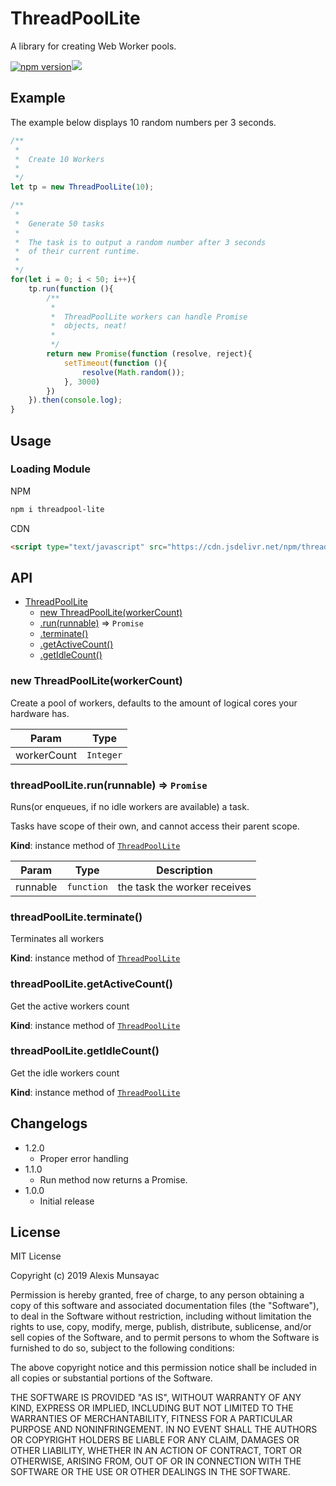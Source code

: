 # ThreadPoolLite
A library for creating Web Worker pools.

[![npm version](https://badge.fury.io/js/threadpool-lite.svg)](https://badge.fury.io/js/threadpool-lite)[![](https://data.jsdelivr.com/v1/package/npm/threadpool-lite/badge)](https://www.jsdelivr.com/package/npm/threadpool-lite)
## Example

The example below displays 10 random numbers per 3 seconds.
```js
/**
 * 
 *  Create 10 Workers 
 * 
 */
let tp = new ThreadPoolLite(10); 

/**
 * 
 *  Generate 50 tasks
 * 
 *  The task is to output a random number after 3 seconds
 *  of their current runtime.
 * 
 */
for(let i = 0; i < 50; i++){ 
    tp.run(function (){
        /**
         * 
         *  ThreadPoolLite workers can handle Promise
         *  objects, neat!
         * 
         */
        return new Promise(function (resolve, reject){
            setTimeout(function (){
                resolve(Math.random());
            }, 3000)
        })
    }).then(console.log);
}
```

## Usage
### Loading Module
NPM
```bash
npm i threadpool-lite
```
CDN
```html
<script type="text/javascript" src="https://cdn.jsdelivr.net/npm/threadpool-lite"></script>
```

## API
* [ThreadPoolLite](#ThreadPoolLite)
    * [new ThreadPoolLite(workerCount)](#new_ThreadPoolLite_new)
    * [.run(runnable)](#ThreadPoolLite+run) ⇒ <code>Promise</code>
    * [.terminate()](#ThreadPoolLite+terminate)
    * [.getActiveCount()](#ThreadPoolLite+getActiveCount)
    * [.getIdleCount()](#ThreadPoolLite+getIdleCount)

<a name="new_ThreadPoolLite_new"></a>

### new ThreadPoolLite(workerCount)
Create a pool of workers, defaults to the amount of logical cores 
your hardware has.


| Param | Type |
| --- | --- |
| workerCount | <code>Integer</code> | 

<a name="ThreadPoolLite+run"></a>

### threadPoolLite.run(runnable) ⇒ <code>Promise</code>
Runs(or enqueues, if no idle workers are available) a task.

Tasks have scope of their own, and cannot access their parent scope.

**Kind**: instance method of [<code>ThreadPoolLite</code>](#ThreadPoolLite)  

| Param | Type | Description |
| --- | --- | --- |
| runnable | <code>function</code> | the task the worker receives |

<a name="ThreadPoolLite+terminate"></a>

### threadPoolLite.terminate()
Terminates all workers

**Kind**: instance method of [<code>ThreadPoolLite</code>](#ThreadPoolLite)  
<a name="ThreadPoolLite+getActiveCount"></a>

### threadPoolLite.getActiveCount()
Get the active workers count

**Kind**: instance method of [<code>ThreadPoolLite</code>](#ThreadPoolLite)  
<a name="ThreadPoolLite+getIdleCount"></a>

### threadPoolLite.getIdleCount()
Get the idle workers count

**Kind**: instance method of [<code>ThreadPoolLite</code>](#ThreadPoolLite)

## Changelogs
* 1.2.0
    * Proper error handling
* 1.1.0
    * Run method now returns a Promise.
* 1.0.0
    * Initial release

## License
MIT License

Copyright (c) 2019 Alexis Munsayac

Permission is hereby granted, free of charge, to any person obtaining a copy
of this software and associated documentation files (the "Software"), to deal
in the Software without restriction, including without limitation the rights
to use, copy, modify, merge, publish, distribute, sublicense, and/or sell
copies of the Software, and to permit persons to whom the Software is
furnished to do so, subject to the following conditions:

The above copyright notice and this permission notice shall be included in all
copies or substantial portions of the Software.

THE SOFTWARE IS PROVIDED "AS IS", WITHOUT WARRANTY OF ANY KIND, EXPRESS OR
IMPLIED, INCLUDING BUT NOT LIMITED TO THE WARRANTIES OF MERCHANTABILITY,
FITNESS FOR A PARTICULAR PURPOSE AND NONINFRINGEMENT. IN NO EVENT SHALL THE
AUTHORS OR COPYRIGHT HOLDERS BE LIABLE FOR ANY CLAIM, DAMAGES OR OTHER
LIABILITY, WHETHER IN AN ACTION OF CONTRACT, TORT OR OTHERWISE, ARISING FROM,
OUT OF OR IN CONNECTION WITH THE SOFTWARE OR THE USE OR OTHER DEALINGS IN THE
SOFTWARE.
